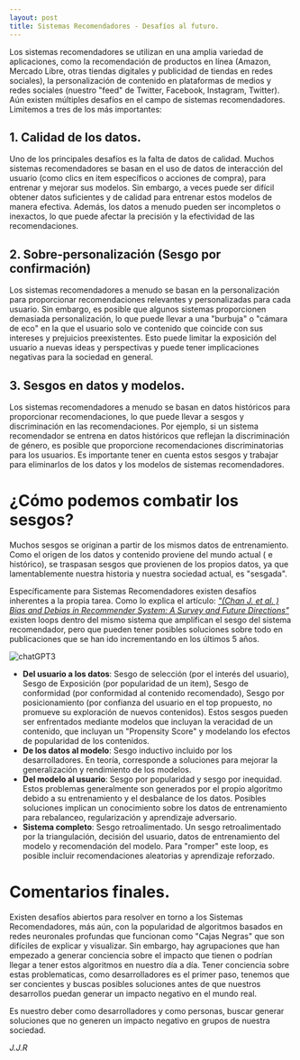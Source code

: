 ```yaml
---
layout: post
title: Sistemas Recomendadores - Desafíos al futuro.
---
```


Los sistemas recomendadores se utilizan en una amplia variedad de aplicaciones, como la recomendación de productos en línea (Amazon, Mercado Libre, otras tiendas digitales y publicidad de tiendas en redes sociales), la personalización de contenido en plataformas de medios y redes sociales (nuestro "feed" de Twitter, Facebook, Instagram, Twitter). Aún existen múltiples desafíos en el campo de sistemas recomendadores. Limitemos a tres de los más importantes:

## 1. Calidad de los datos.

Uno de los principales desafíos es la falta de datos de calidad. Muchos sistemas recomendadores se basan en el uso de datos de interacción del usuario (como clics en item específicos o acciones de compra), para entrenar y mejorar sus modelos. Sin embargo, a veces puede ser difícil obtener datos suficientes y de calidad para entrenar estos modelos de manera efectiva. Además, los datos a menudo pueden ser incompletos o inexactos, lo que puede afectar la precisión y la efectividad de las recomendaciones.


## 2. Sobre-personalización (Sesgo por confirmación)

Los sistemas recomendadores a menudo se basan en la personalización para proporcionar recomendaciones relevantes y personalizadas para cada usuario. Sin embargo, es posible que algunos sistemas proporcionen demasiada personalización, lo que puede llevar a una "burbuja" o "cámara de eco" en la que el usuario solo ve contenido que coincide con sus intereses y prejuicios preexistentes. Esto puede limitar la exposición del usuario a nuevas ideas y perspectivas y puede tener implicaciones negativas para la sociedad en general.

## 3. Sesgos en datos y modelos.

Los sistemas recomendadores a menudo se basan en datos históricos para proporcionar recomendaciones, lo que puede llevar a sesgos y discriminación en las recomendaciones. Por ejemplo, si un sistema recomendador se entrena en datos históricos que reflejan la discriminación de género, es posible que proporcione recomendaciones discriminatorias para los usuarios. Es importante tener en cuenta estos sesgos y trabajar para eliminarlos de los datos y los modelos de sistemas recomendadores.

# ¿Cómo podemos combatir los sesgos?

Muchos sesgos se originan a partir de los mismos datos de entrenamiento. Como el origen de los datos y contenido proviene del mundo actual ( e histórico), se traspasan sesgos que provienen de los propios datos, ya que lamentablemente nuestra historia y nuestra sociedad actual, es "sesgada".

Específicamente para Sistemas Recomendadores existen desafíos inherentes a la propia tarea. Como lo explica el artículo: [*"(Chan J. et al. ) Bias and Debias in Recommender System: A Survey and Future Directions"*](https://arxiv.org/pdf/2010.03240.pdf) existen loops dentro del mismo sistema que amplifican el sesgo del sistema recomendador, pero que pueden tener posibles soluciones sobre todo en publicaciones que se han ido incrementando en los últimos 5 años.

![chatGPT3](https://user-images.githubusercontent.com/42724306/208569949-3d947fae-266d-44c4-94cb-4a830501edc4.JPG)


- **Del usuario a los datos**: Sesgo de selección (por el interés del usuario), Sesgo de Exposición (por popularidad de un item), Sesgo de conformidad (por conformidad al contenido recomendado), Sesgo por posicionamiento (por confianza del usuario en el top propuesto, no promueve su exploración de nuevos contenidos). Estos sesgos pueden ser enfrentados mediante modelos que incluyan la veracidad de un contenido, que incluyan un "Propensity Score" y modelando los efectos de popularidad de los contenidos.
- **De los datos al modelo**: Sesgo inductivo incluido por los desarrolladores. En teoría, corresponde a soluciones para mejorar la generalización y rendimiento de los modelos.
- **Del modelo al usuario**: Sesgo por popularidad y sesgo por inequidad. Estos problemas generalmente son generados por el propio algoritmo debido a su entrenamiento y el desbalance de los datos. Posibles soluciones implican un conocimiento sobre los datos de entrenamiento para rebalanceo, regularización y aprendizaje adversario.
- **Sistema completo**: Sesgo retroalimentado. Un sesgo retroalimentado por la triangulación, decisión del usuario, datos de entrenamiento del modelo y recomendación del modelo. Para "romper" este loop, es posible incluir recomendaciones aleatorias y aprendizaje reforzado.

# Comentarios finales.

Existen desafíos abiertos para resolver en torno a los Sistemas Recomendadores, más aún, con la popularidad de algoritmos basados en redes neuronales profundas que funcionan como "Cajas Negras" que son difíciles de explicar y visualizar. Sin embargo, hay agrupaciones que han empezado a generar conciencia sobre el impacto que tienen o podrían llegar a tener estos algoritmos en nuestro día a día. Tener conciencia sobre estas problematicas, como desarrolladores es el primer paso, tenemos que ser concientes y buscas posibles soluciones antes de que nuestros desarrollos puedan generar un impacto negativo en el mundo real.

Es nuestro deber como desarrolladores y como personas, buscar generar soluciones que no generen un impacto negativo en grupos de nuestra sociedad.

_J.J.R_

